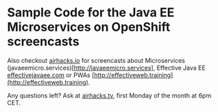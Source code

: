 # Sample Code for the Java EE Microservices on OpenShift screencasts

Also checkout [airhacks.io](http://airhacks.io) for screencasts about Microservices (javaeemicro.services)[http://javaeemicro.services], Effective Java EE [effectivejavaee.com](http://effectivejavaee.com) or 
PWAs [http://effectiveweb.training](http://effectiveweb.training).

Any questions left? Ask at [airhacks.tv](http://airhacks.tv), first Monday of the month at 6pm CET.